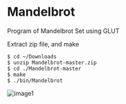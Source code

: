 # Mandelbrot

Program of Mandelbrot Set using GLUT

Extract zip file, and make
```
$ cd ~/Downloads
$ unzip Mandelbrot-master.zip
$ cd ./Mandelbrot-master
$ make
$ ./bin/Mandelbrot
```

![image1](https://github.com/szkny/Mandelbrot/wiki/images/mandelbrot1.gif)
